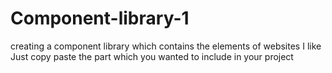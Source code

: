 # Component-library-1
creating a component library which contains the elements of websites I like
Just copy paste the part which you wanted to include in your project
